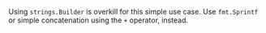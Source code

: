 Using `strings.Builder` is overkill for this simple use case.
Use `fmt.Sprintf` or simple concatenation using the `+` operator, instead.
